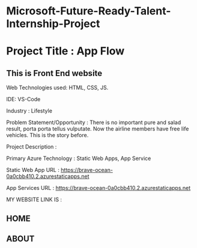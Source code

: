 # Microsoft-Future-Ready-Talent-Internship-Project

# Project Title : App Flow

## This is Front End website

Web Technologies used: HTML, CSS, JS.

IDE: VS-Code

Industry : Lifestyle

Problem Statement/Opportunity : There is no important pure and salad result, porta porta tellus vulputate. Now the airline members have free life vehicles. This is the story before.

Project Description : 

Primary Azure Technology : Static Web Apps, App Service

Static Web App URL : https://brave-ocean-0a0cbb410.2.azurestaticapps.net

App Services URL : https://brave-ocean-0a0cbb410.2.azurestaticapps.net

MY WEBSITE LINK IS : 

## HOME

## ABOUT

